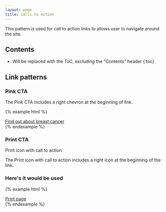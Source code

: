 ```yaml
---
layout: page
title: Calls to action
---
```




This pattern is used for call to action links to allows user to navigate around the site.

## Contents

* Will be replaced with the ToC, excluding the "Contents" header
{:toc}

## Link patterns

### Pink CTA

The Pink CTA includes a right chevron at the beginning of link.

{% example html %}
<div class="cr-cta-link" role="navigation">
  <a class="cr-cta-link__link" href="http://www.cancerresearchuk.org/about-cancer/breast-cancer/about">
    <i class="cr-cta-link__icon" aria-hidden="true"></i>
    <span class="cr-cta-link__text">Find out about breast cancer</span>
  </a>
</div>
{% endexample %}

### Print CTA

Print icon with call to action

The Print icon with call to action includes a right icon at the beginning of the link.

### Here's it would be used
{% example html %}
<div class="cr-print-link">
  <a href="#" id="cr-print-link__link">
    <i class="cr-i cr-i--print" aria-hidden="true"></i>Print page
  </a>
</div>
{% endexample %}